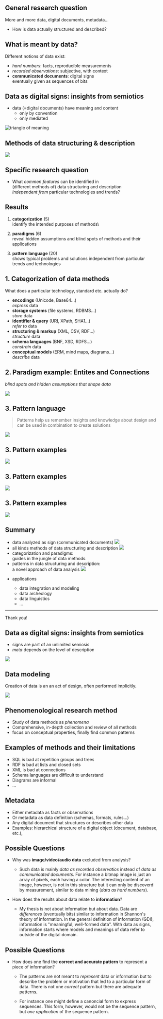 ## General research question

More and more data, digital documents, metadata...

* How is data actually structured and described?

## What is meant by data?

Different notions of data exist:

* *hard numbers*: facts, reproducible measurements
* *recorded observations*: subjective, with context
* **communicated documents**: digital signs\
  eventually given as sequences of bits

## Data as digital signs: insights from semiotics

<!-- Data = digital documents = digital objects = ... -->
<!-- * data are artifacts designed for communication -->

* data (=digital documents) have meaning and content 
    * only by convention
    * only mediated

![triangle of meaning](img/triangle-of-meaning.png)

## Methods of data structuring & description

![](img/methods.png)

## Specific research question

<!--
* How are data, digital documents, data objects...
  actually structured and described?
-->

* What *common features* can be identified in\
  (different methods of) data structuring and description\
  *independent from* particular technologies and trends?

## Results

1. **categorization** (5)\
   identify the intended purposes of methods\

2. **paradigms** (6)\
   reveal hidden assumptions and blind spots of
   methods and their applications

3. **pattern language** (20)\
   shows typical problems and solutions independent from
   particular trends and technologies

## 1. Categorization of data methods

What does a particular technology, standard etc. actually do?

* **encodings** (Unicode, Base64...)\
  *express* data
* **storage systems** (file systems, RDBMS...)\
  *store* data
* **identifier & query** (URI, XPath, SHA1...)\
  *refer to* data
* **structuring & markup** (XML, CSV, RDF...)\
  *structure* data
* **schema languages** (BNF, XSD, RDFS...)\
  *constrain* data
* **conceptual models** (ERM, mind maps, diagrams...)\
  *describe* data

## 2. Paradigm example: Entites and Connections

<!-- Data structuring and description is shaped by fundamental paradigms. -->

*blind spots and hidden assumptions that shape data*

![](img/entities.png)

<!-- its difficult to switch in this artificial selection -->

## 3. Pattern language

> Patterns help us remember insights and knowledge about
> design and can be used in combination to create solutions

![](img/graph.png)

<!-- 
* The more familiar you are with a pattern language, the more useful it gets.
-->

## 3. Pattern examples

![](img/patternanalysis-1.png)

## 3. Pattern examples

![](img/patternanalysis-2.png)

## 3. Pattern examples

![](img/patternanalysis-3.png)

## Summary

<!-- and Applications, benefit, contribution -->

* data analyzed as sign (communicated documents) ![](img/prettynew.png)
* all kinds methods of data structuring and description ![](img/new.png)
* categorization and paradigms:\
  guides in the jungle of data methods
* patterns in data structuring and description:\
  a novel approach of data analysis ![](img/new.png)

<!--
* Show benefits and limitations of different methods
  of data structuring and description
-->
* applications

	* data integration and modeling
    * data archeology
    * data linguistics
    * ...

---

Thank you!

<!-- # Additional slides -->

## Data as digital signs: insights from semiotics

* signs are part of an unlimited semiosis
* *meta* depends on the level of description

![](img/triangle-unlimited.png)

## Data modeling

Creation of data is an an act of design, often performed implicitly.

![](img/simpledatamodeling.png)

## Phenomenological research method

<!--  
* intuiting > analyzing > describing
* phenomena must be experienced to reveal their *essence* 
* critical experiencing
-->

* Study of data methods as *phenomena*
* Comprehensive, in-depth collection and review of all methods 
* focus on conceptual properties, finally find
  common patterns


## Examples of methods and their limitations

* SQL is bad at repetition groups and trees
* RDF is bad at lists and closed sets
* XML is bad at connections
* Schema languages are difficult to understand
* Diagrams are informal
* ...

## Metadata

* Either metadata as facts or observations
* Or metadata as data definition (schemas, formats, rules...)
* Any digital document that structures or describes other data
* Examples: hierarchical structure of a digital object (document, database, etc.),

## Possible Questions

* Why was **image/video/audio data** excluded from analysis?

    * Such data is mainly *data as recorded observatios*
      instead of *data as communicated documents*. For instance
      a bitmap image is just an array of pixels, each having a color.
      The interesting content of an image, however, is not in this
      structure but it can only be discoverd by measurement,
      similar to data mining (*data as hard numbers*).

* How does the results about data relate to **information**?

	* My thesis is not about information but about data.
      Data are *differences* (eventually bits) similar to
      information in Shannon's theory of information. In the
      general definition of information (GDI), information is
      "meaningful, well-formed data". With data as signs,
      information starts where models and meanings of data
      refer to outside of the digital domain.

## Possible Questions

* How does one find the **correct and accurate pattern** to
  represent a piece of information?

    * The patterns are not meant to *represent* data or
      information but to describe the problem or motivation
      that led to a particular form of data. There is not one
      *correct* pattern but there are adequate patterns.

    * For instance one might define a canoncial form to express
      sequences. This form, however, would not be the sequence
      pattern, but *one application* of the sequence pattern.
